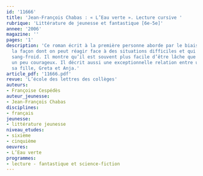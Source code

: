 ```yaml
---
id: '11666'
title: 'Jean-François Chabas : « L’Eau verte ». Lecture cursive '
rubrique: 'Littérature de jeunesse et fantastique [6e-5e]'
annee: '2006'
magazine: ''
pages: '1'
description: 'Ce roman écrit à la première personne aborde par le biais du fantastique,
  la façon dont on peut réagir face à des situations difficiles et qui réclament du
  sang-froid. Il montre qu’il est souvent plus facile d’être lâche que de se montrer
  un peu courageux. Il décrit aussi une exceptionnelle relation entre une mère et
  sa fille, Greta et Anja.'
article_pdf: '11666.pdf'
revue: 'L’école des lettres des collèges'
auteurs:
- Françoise Cespédès
auteur_jeunesse:
- Jean-François Chabas
disciplines:
- français
jeunesse:
- littérature jeunesse
niveau_etudes:
- sixième
- cinquième
oeuvres:
- L’Eau verte
programmes:
- lecture - fantastique et science-fiction
---
```

